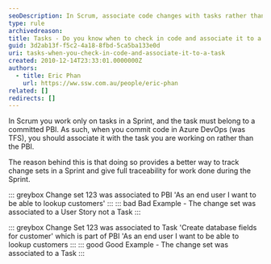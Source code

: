 ```yaml
---
seoDescription: In Scrum, associate code changes with tasks rather than PBIs to track work done during a Sprint and provide full traceability.
type: rule
archivedreason:
title: Tasks - Do you know when to check in code and associate it to a task?
guid: 3d2ab13f-f5c2-4a18-8fbd-5ca5ba133e0d
uri: tasks-when-you-check-in-code-and-associate-it-to-a-task
created: 2010-12-14T23:33:01.0000000Z
authors:
  - title: Eric Phan
    url: https://ww.ssw.com.au/people/eric-phan
related: []
redirects: []
---
```


In Scrum you work only on tasks in a Sprint, and the task must belong to a committed PBI. As such, when you commit code in Azure DevOps (was TFS), you should associate it with the task you are working on rather than the PBI.

<!--endintro-->

The reason behind this is that doing so provides a better way to track change sets in a Sprint and give full traceability for work done during the Sprint.

::: greybox
Change set 123 was associated to PBI 'As an end user I want to be able to lookup customers'
:::
::: bad
Bad Example - The change set was associated to a User Story not a Task
:::

::: greybox
Change Set 123 was associated to Task 'Create database fields for customer' which is part of PBI 'As an end user I want to be able to lookup customers
:::
::: good
Good Example - The change set was associated to a Task
:::
